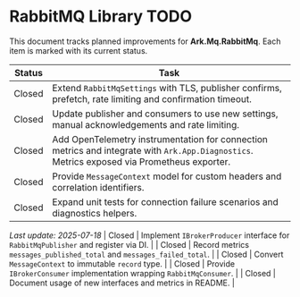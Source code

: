 # RabbitMQ Library TODO

This document tracks planned improvements for **Ark.Mq.RabbitMq**. Each item is
marked with its current status.

| Status | Task |
|--------|------|
| Closed | Extend `RabbitMqSettings` with TLS, publisher confirms, prefetch, rate limiting and confirmation timeout. |
| Closed | Update publisher and consumers to use new settings, manual acknowledgements and rate limiting. |
| Closed | Add OpenTelemetry instrumentation for connection metrics and integrate with `Ark.App.Diagnostics`. Metrics exposed via Prometheus exporter. |
| Closed | Provide `MessageContext` model for custom headers and correlation identifiers. |
| Closed | Expand unit tests for connection failure scenarios and diagnostics helpers. |

_Last update: 2025-07-18_
| Closed | Implement `IBrokerProducer` interface for `RabbitMqPublisher` and register via DI. |
| Closed | Record metrics `messages_published_total` and `messages_failed_total`. |
| Closed | Convert `MessageContext` to immutable `record` type. |
| Closed | Provide `IBrokerConsumer` implementation wrapping `RabbitMqConsumer`. |
| Closed | Document usage of new interfaces and metrics in README. |
